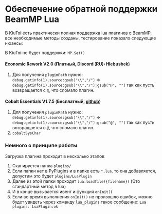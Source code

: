 # Обеспечение обратной поддержки BeamMP Lua

В KiuToi есть практически полная поддержка lua плагинов с BeamMP, все необходимые методы созданы, тестирование показало следующие нюансы:

В KiuToi не будет поддержки: `MP.Set()`

#### Economic Rework V2.0 (Платный, Discord (RU): [Hlebushek](https://discordapp.com/users/449634697593749516))

1. Для получения `pluginPath` нужно: `debug.getinfo(1).source:gsub("\\","/")` => `debug.getinfo(1).source:gsub("\\","/"):gsub("@", "")` так как пусть возвращается с `@`, что сломало плагин.

#### Cobalt Essentials V1.7.5 (Бесплатный, [github](https://github.com/prestonelam2003/CobaltEssentials/))

1. Для получения `pluginPath` нужно: `debug.getinfo(1).source:gsub("\\","/")` => `debug.getinfo(1).source:gsub("\\","/"):gsub("@", "")` так как пусть возвращается с `@`, что сломало плагин.
2. `cobaltSysChar` 

### Немного о принципе работы

Загрузка плагина проходит в несколько этапов:

1. Сканируется папка `plugins/`
2. Если папки нет в PyPlugins и в папке есть `*.lua`, то она добавляется, допустим это будет `plugins/LuaPlugin`
3. Далее из этой папки проходит `lua.loadfile({filename})` (Это стандартный метод в lua)
4. И в конце вызывается ивент и функция `onInit()`
5. Если во время выполнения `onInit()` не произошло ошибок, можно будет увидеть через команду `lua_plugins` такое сообщение: `Lua plugins: LuaPlugin:ok`
